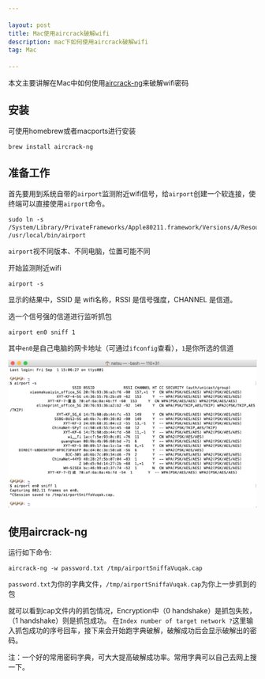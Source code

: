 ```yaml
---

layout: post
title: Mac使用aircrack破解wifi
description: mac下如何使用aircrack破解wifi
tag: Mac

---
```


本文主要讲解在Mac中如何使用[aircrack-ng](https://www.aircrack-ng.org)来破解wifi密码

## 安装

可使用homebrew或者macports进行安装

	brew install aircrack-ng
	
## 准备工作
首先要用到系统自带的`airport`监测附近wifi信号，给`airport`创建一个软连接，使终端可以直接使用`airport`命令。

	sudo ln -s /System/Library/PrivateFrameworks/Apple80211.framework/Versions/A/Resources/airport /usr/local/bin/airport
	
`airport`视不同版本、不同电脑，位置可能不同

开始监测附近wifi

	airport -s

显示的结果中，SSID 是 wifi名称，RSSI 是信号强度，CHANNEL 是信道。

选一个信号强的信道进行监听抓包

	airport en0 sniff 1
	
其中`en0`是自己电脑的网卡地址（可通过`ifconfig`查看），`1`是你所选的信道

![airport](/images/aircrack-ng/airport.png)

## 使用aircrack-ng

运行如下命令:

	aircrack-ng -w password.txt /tmp/airportSniffaVuqak.cap
	
`password.txt`为你的字典文件，`/tmp/airportSniffaVuqak.cap`为你上一步抓到的包

就可以看到cap文件内的抓包情况，Encryption中（0 handshake）是抓包失败，（1 handshake）则是抓包成功。
在`Index number of target network ?`这里输入抓包成功的序号回车，接下来会开始跑字典破解，破解成功后会显示破解出的密码。

注：一个好的常用密码字典，可大大提高破解成功率。常用字典可以自己去网上搜一下。





